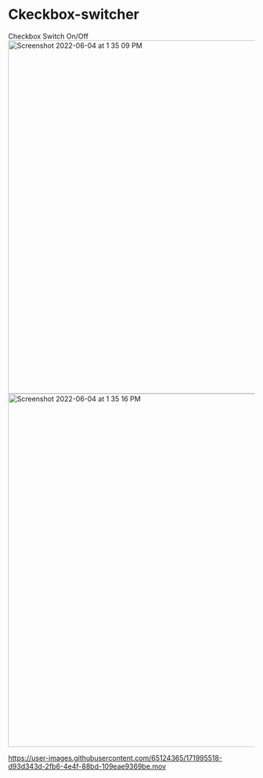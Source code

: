 # Ckeckbox-switcher
Checkbox Switch On/Off
<img width="720" alt="Screenshot 2022-06-04 at 1 35 09 PM" src="https://user-images.githubusercontent.com/65124365/171995494-8055cd96-fdfa-4ec4-b90a-ca728659fe6f.png">
<img width="720" alt="Screenshot 2022-06-04 at 1 35 16 PM" src="https://user-images.githubusercontent.com/65124365/171995497-69217bad-d01a-400b-8815-428051d17c3e.png">


https://user-images.githubusercontent.com/65124365/171995518-d93d343d-2fb6-4e4f-88bd-109eae9369be.mov

